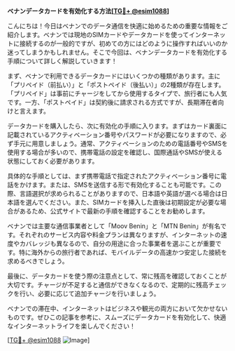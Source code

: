 **ベナンデータカードを有効化する方法[[TG💪+ @esim1088](https://t.me/s/esim1088)]**

こんにちは！今日はベナンでのデータ通信を快適に始めるための重要な情報をご紹介します。ベナンでは現地のSIMカードやデータカードを使ってインターネットに接続するのが一般的ですが、初めての方にはどのように操作すればいいのか迷ってしまうかもしれません。そこで今回は、ベナンデータカードを有効化する手順について詳しく解説していきます！

まず、ベナンで利用できるデータカードにはいくつかの種類があります。主に「プリペイド（前払い）」と「ポストペイド（後払い）」の2種類が存在します。「プリペイド」は事前にチャージをしてから使用するタイプで、旅行者にも人気です。一方、「ポストペイド」は契約後に請求される方式ですが、長期滞在者向けと言えます。

データカードを購入したら、次に有効化の手順に入ります。まずはカード裏面に記載されているアクティベーション番号やパスワードが必要になりますので、必ず手元に用意しましょう。通常、アクティベーションのための電話番号やSMSを使用する場合が多いので、携帯電話の設定を確認し、国際通話やSMSが使える状態にしておく必要があります。

具体的な手順としては、まず携帯電話で指定されたアクティベーション番号に電話をかけます。または、SMSを送信する形で有効化することも可能です。この際、言語選択が求められることがありますので、日本語や英語が選べる場合は日本語を選んでください。また、SIMカードを挿入した直後は初期設定が必要な場合があるため、公式サイトで最新の手順を確認することをお勧めします。

ベナンでは主要な通信事業者として「Moov Benin」と「MTN Benin」が有名です。それぞれのサービス内容や料金プランは異なりますが、インターネットの速度やカバレッジも異なるので、自分の用途に合った事業者を選ぶことが重要です。特に海外からの旅行者であれば、モバイルデータの高速かつ安定した接続を求めるべきでしょう。

最後に、データカードを使う際の注意点として、常に残高を確認しておくことが大切です。チャージが不足すると通信ができなくなるので、定期的に残高チェックを行い、必要に応じて追加チャージを行いましょう。

ベナンでの滞在中、インターネットはビジネスや観光の両方において欠かせないものです。ぜひこの記事を参考に、スムーズにデータカードを有効化して、快適なインターネットライフを楽しんでください！

[[TG💪+ @esim1088](https://t.me/s/esim1088) ![Image](https://i.postimg.cc/Y0z9fWf4/image.png)]